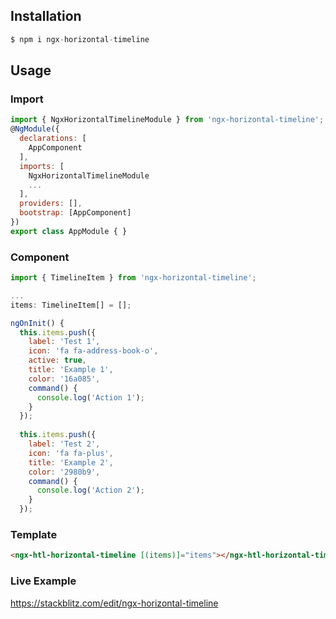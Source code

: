 ## Installation

```javascript
$ npm i ngx-horizontal-timeline
```
## Usage

### Import

```javascript
import { NgxHorizontalTimelineModule } from 'ngx-horizontal-timeline';
@NgModule({
  declarations: [
    AppComponent
  ],
  imports: [
    NgxHorizontalTimelineModule
    ...
  ],
  providers: [],
  bootstrap: [AppComponent]
})
export class AppModule { }
```
### Component

```javascript
import { TimelineItem } from 'ngx-horizontal-timeline';

...
items: TimelineItem[] = [];

ngOnInit() {
  this.items.push({
    label: 'Test 1',
    icon: 'fa fa-address-book-o',
    active: true,
    title: 'Example 1',
    color: '16a085',
    command() {
      console.log('Action 1');
    }
  });
  
  this.items.push({
    label: 'Test 2',
    icon: 'fa fa-plus',
    title: 'Example 2',
    color: '2980b9',
    command() {
      console.log('Action 2');
    }
  });
```
### Template

```html
<ngx-htl-horizontal-timeline [(items)]="items"></ngx-htl-horizontal-timeline>
```

### Live Example

https://stackblitz.com/edit/ngx-horizontal-timeline
